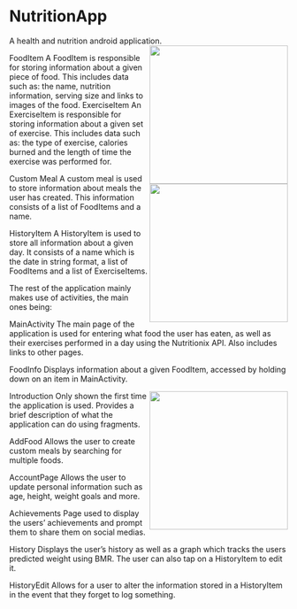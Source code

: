 # NutritionApp

A health and nutrition android application.
<img src="https://i.imgur.com/YIBS2Qp.gif" img align="right" width="250" />

FoodItem
A FoodItem is responsible for storing information about a given piece of food. This includes data 
such as: the name, nutrition information, serving size and links to images of the food.
ExerciseItem
An ExerciseItem is responsible for storing information about a given set of exercise. This includes 
data such as: the type of exercise, calories burned and the length of time the exercise was 
performed for.

Custom Meal
<img src="https://i.imgur.com/6y7cdsa.png" img align="right" width="250" />
A custom meal is used to store information about meals the user has created. This information 
consists of a list of FoodItems and a name.

HistoryItem
A HistoryItem is used to store all information about a given day. It consists of a name which is the 
date in string format, a list of FoodItems and a list of ExerciseItems.

The rest of the application mainly makes use of activities, the main ones being:

MainActivity
The main page of the application is used for entering what food the user has eaten, as well as their 
exercises performed in a day using the Nutritionix API. Also includes links to other pages.

FoodInfo
Displays information about a given FoodItem, accessed by holding down on an item in MainActivity.

Introduction
<img src="https://i.imgur.com/FkSa5Ow.gif" img align="right" width="250" />
Only shown the first time the application is used. Provides a brief description of what the application 
can do using fragments.

AddFood
Allows the user to create custom meals by searching for multiple foods.

AccountPage
Allows the user to update personal information such as age, height, weight goals and more.

Achievements
Page used to display the users’ achievements and prompt them to share them on social medias.

History
Displays the user’s history as well as a graph which tracks the users predicted weight using BMR. The 
user can also tap on a HistoryItem to edit it.

HistoryEdit
Allows for a user to alter the information stored in a HistoryItem in the event that they forget to log 
something.
